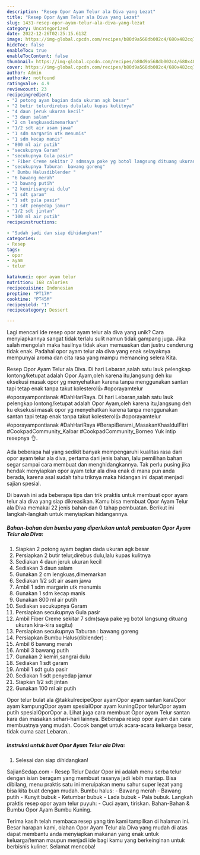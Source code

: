 ```yaml
---
description: "Resep Opor Ayam Telur ala Diva yang Lezat"
title: "Resep Opor Ayam Telur ala Diva yang Lezat"
slug: 1431-resep-opor-ayam-telur-ala-diva-yang-lezat
category: Uncategorized
date: 2022-12-26T02:25:15.613Z
image: https://img-global.cpcdn.com/recipes/b80d9a568db002c4/680x482cq70/opor-ayam-telur-ala-diva-foto-resep-utama.jpg
hideToc: false
enableToc: true
enableTocContent: false
thumbnail: https://img-global.cpcdn.com/recipes/b80d9a568db002c4/680x482cq70/opor-ayam-telur-ala-diva-foto-resep-utama.jpg
cover: https://img-global.cpcdn.com/recipes/b80d9a568db002c4/680x482cq70/opor-ayam-telur-ala-diva-foto-resep-utama.jpg
author: Admin
authorAv: notfound
ratingvalue: 4.9
reviewcount: 23
recipeingredient:
- "2 potong ayam bagian dada ukuran agk besar"
- "2 butir telurdirebus dululalu kupas kulitnya"
- "4 daun jeruk ukuran kecil"
- "3 daun salam"
- "2 cm lengkuasdimemarkan"
- "1/2 sdt air asam jawa"
- "1 sdm margarin utk menumis"
- "1 sdm kecap manis"
- "800 ml air putih"
- "secukupnya Garam"
- "secukupnya Gula pasir"
- " Fiber Creme sekitar 7 sdmsaya pake yg botol langsung dituang ukuran kirakira segitu"
- "secukupnya Taburan  bawang goreng"
- " Bumbu Halusdiblender "
- "6 bawang merah"
- "3 bawang putih"
- "2 kemirisangrai dulu"
- "1 sdt garam"
- "1 sdt gula pasir"
- "1 sdt penyedap jamur"
- "1/2 sdt jintan"
- "100 ml air putih"
recipeinstructions:

- "Sudah jadi dan siap dihidangkan!"
categories:
- Resep
tags:
- opor
- ayam
- telur

katakunci: opor ayam telur 
nutrition: 168 calories
recipecuisine: Indonesian
preptime: "PT17M"
cooktime: "PT45M"
recipeyield: "1"
recipecategory: Dessert

---
```





Lagi mencari ide resep opor ayam telur ala diva yang unik? Cara menyiapkannya sangat tidak terlalu sulit namun tidak gampang juga. Jika salah mengolah maka hasilnya tidak akan memuaskan dan justru cenderung tidak enak. Padahal opor ayam telur ala diva yang enak selayaknya mempunyai aroma dan cita rasa yang mampu memancing selera Kita.





Resep Opor Ayam Telur ala Diva. Di hari Lebaran,salah satu lauk pelengkap lontong/ketupat adalah Opor Ayam,oleh karena itu,langsung deh ku eksekusi masak opor yg menyehatkan karena tanpa menggunakan santan tapi tetap enak tanpa takut kolesterol👍 #oporayamtelur #oporayampontianak #DahHariRaya. Di hari Lebaran,salah satu lauk pelengkap lontong/ketupat adalah Opor Ayam,oleh karena itu,langsung deh ku eksekusi masak opor yg menyehatkan karena tanpa menggunakan santan tapi tetap enak tanpa takut kolesterol👍 #oporayamtelur #oporayampontianak #DahHariRaya #BerapiBerami_MasakanKhasIdulFitri #CookpadCommunity_Kalbar #CookpadCommunity_Borneo Yuk intip resepnya 👌.

Ada beberapa hal yang sedikit banyak mempengaruhi kualitas rasa dari opor ayam telur ala diva, pertama dari jenis bahan, lalu pemilihan bahan segar sampai cara membuat dan menghidangkannya. Tak perlu pusing jika hendak menyiapkan opor ayam telur ala diva enak di mana pun anda berada, karena asal sudah tahu triknya maka hidangan ini dapat menjadi sajian spesial.






Di bawah ini ada beberapa tips dan trik praktis untuk membuat opor ayam telur ala diva yang siap dikreasikan. Kamu bisa membuat Opor Ayam Telur ala Diva memakai 22 jenis bahan dan 0 tahap pembuatan. Berikut ini langkah-langkah untuk menyiapkan hidangannya.

<!--inarticleads1-->

##### Bahan-bahan dan bumbu yang diperlukan untuk pembuatan Opor Ayam Telur ala Diva:

1. Siapkan 2 potong ayam bagian dada ukuran agk besar
1. Persiapkan 2 butir telur,direbus dulu,lalu kupas kulitnya
1. Sediakan 4 daun jeruk ukuran kecil
1. Sediakan 3 daun salam
1. Gunakan 2 cm lengkuas,dimemarkan
1. Sediakan 1/2 sdt air asam jawa
1. Ambil 1 sdm margarin utk menumis
1. Gunakan 1 sdm kecap manis
1. Gunakan 800 ml air putih
1. Sediakan secukupnya Garam
1. Persiapkan secukupnya Gula pasir
1. Ambil  Fiber Creme sekitar 7 sdm(saya pake yg botol langsung dituang ukuran kira-kira segitu)
1. Persiapkan secukupnya Taburan : bawang goreng
1. Persiapkan  Bumbu Halus(diblender) :
1. Ambil 6 bawang merah
1. Ambil 3 bawang putih
1. Gunakan 2 kemiri,sangrai dulu
1. Sediakan 1 sdt garam
1. Ambil 1 sdt gula pasir
1. Sediakan 1 sdt penyedap jamur
1. Siapkan 1/2 sdt jintan
1. Gunakan 100 ml air putih


Opor telur bulat ala @takkulrecipeOpor ayamOpor ayam santan karaOpor ayam kampungOpor ayam spesialOpor ayam kuningOpor telurOpor ayam putih spesialOporOpor a. Lihat juga cara membuat Opor ayam Telur santan kara dan masakan sehari-hari lainnya. Beberapa resep opor ayam dan cara membuatnya yang mudah. Cocok banget untuk acara-acara keluarga besar, tidak cuma saat Lebaran.. 

<!--inarticleads2-->

##### Instruksi untuk buat Opor Ayam Telur ala Diva:


1. Selesai dan siap dihidangkan!

SajianSedap.com - Resep Telur Dadar Opor ini adalah menu serba telur dengan isian beragam yang membuat rasanya jadi lebih mantap. Bisa dibilang, menu praktis satu ini meruipakan menu sahur super lezat yang bisa kita buat dengan mudah. Bumbu halus: - Bawang merah - Bawang putih - Kunyit bubuk - Ketumbar bubuk - Lada bubuk - Pala bubuk. Langkah praktis resep opor ayam telur puyuh: - Cuci ayam, tiriskan. Bahan-Bahan &amp; Bumbu Opor Ayam Bumbu Kuning. 

Terima kasih telah membaca resep yang tim kami tampilkan di halaman ini. Besar harapan kami, olahan Opor Ayam Telur ala Diva yang mudah di atas dapat membantu anda menyiapkan makanan yang enak untuk keluarga/teman maupun menjadi ide bagi kamu yang berkeinginan untuk berbisnis kuliner. Selamat mencoba!
